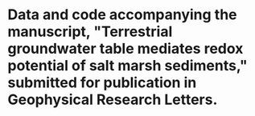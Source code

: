 # Data and code accompanying the manuscript, "Terrestrial groundwater table mediates redox potential of salt marsh sediments," submitted for publication in Geophysical Research Letters.
